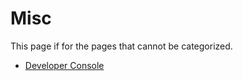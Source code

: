 # Misc
This page if for the pages that cannot be categorized.

* [Developer Console](misc/developer_console)